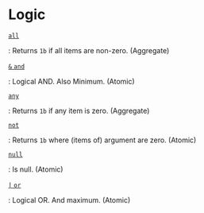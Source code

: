 # Logic



[`all`](../ref/all.md)

: Returns `1b` if all items are non-zero. (Aggregate)

[`&` `and`](../ref/minimum.md)

: Logical AND. Also Minimum. (Atomic)

[`any`](../ref/any.md)

: Returns `1b` if any item is zero. (Aggregate)

[`not`](../ref/not.md)

: Returns `1b` where (items of) argument are zero. (Atomic)

[`null`](../ref/null.md)

: Is null. (Atomic)

[`|` `or`](../ref/maximum.md)

: Logical OR.  And maximum. (Atomic)
